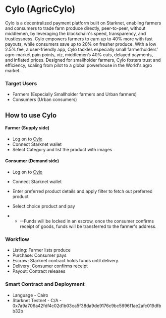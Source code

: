 # Cylo (AgricCylo)
Cylo is a decentralized payment platform built on Starknet, enabling farmers and consumers to trade farm produce directly, peer-to-peer, without middlemen, by leveraging the blockchain's speed, transparency, and trustlessness. Cylo empowers farmers to earn up to 40% more with fast payouts, while consumers save up to 20% on fresher produce. With a low 2.5% fee, a user-friendly app, Cylo tackles especially small farmerholders' agro-market pain points, viz, middlemen’s 40% cuts, delayed payments, and inflated prices. Designed for smallholder farmers, Cylo fosters trust and efficiency, scaling from pilot to a global powerhouse in the World's agro market.

### Target Users
* Farmers (Especially Smallholder farmers and Urban farmers)
* Consumers (Urban consumers)

## How to use Cylo
#### Farmer (Supply side)
* Log on to [Cylo](https://cylo.vercel.app/)
* Connect Starknet wallet
* Select Category and list the product with images

#### Consumer (Demand side)
* Log on to [Cylo](https://cylo.vercel.app/)
* Connect Starknet wallet
* Enter preferred product details and apply filter to fetch out preferred product
* Select choice product and pay

* * --Funds will be locked in an escrow, once the consumer confirms receipt of goods, funds will be transferred to the farmer's address.

### Workflow
* Listing: Farmer lists produce
* Purchase: Consumer pays
* Escrow: Starknet contract holds funds until delivery.
* Delivery: Consumer confirms receipt
* Payout: Contract releases

### Smart Contract and Deployment 
* Language - Cairo
* Starknet Testnet - C/A - 0x7a9a706a42fdf4c02d1b03ca5f38da9de9176c9bc5696f1ae2afc019dfbb32b
